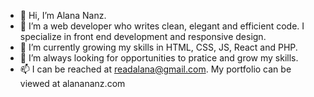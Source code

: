 - 👋 Hi, I’m Alana Nanz.
- 👀 I’m a web developer who writes clean, elegant and efficient code. I specialize in front end development and responsive design.
- 🌱 I’m currently growing my skills in HTML, CSS, JS, React and PHP.
- 💞️ I’m always looking for opportunities to pratice and grow my skills.
- 📫 I can be reached at readalana@gmail.com. My portfolio can be viewed at alanananz.com
